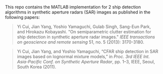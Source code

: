 This repo contains the MATLAB implementation for 2 ship detection algorithms in synthetic aperture radars (SAR) images as published in the following papers:
> Yi Cui, Jian Yang, Yoshio Yamaguchi, Gulab Singh, Sang-Eun Park, and Hirokazu Kobayashi. "On semiparametric clutter estimation for ship detection in synthetic aperture radar images." *IEEE transactions on geoscience and remote sensing* 51, no. 5 (2013): 3170-3180.

> Yi Cui, Jian Yang, and Yoshio Yamaguchi, “CFAR ship detection in SAR images based on lognormal mixture models,” in *Proc. 3rd IEEE Int. Asia-Pacific Conf. on Synthetic Aperture Radar*, pp. 1–3, IEEE, Seoul, South Korea (2011).
